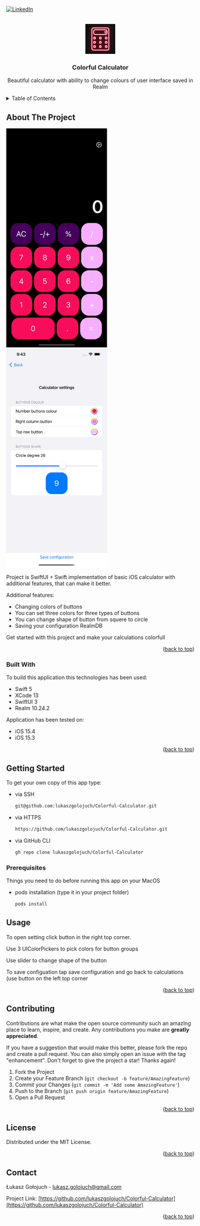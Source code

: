 <div id="top"></div>

<!-- PROJECT SHIELDS -->
[![LinkedIn][linkedin-shield]][linkedin-url]

<!-- PROJECT LOGO -->
<br />
<div align="center">
  <a href="https://github.com/lukaszgolojuch/Colorful-Calculator">
    <img src="Images/logo.png" alt="Logo" width="80" height="80">
  </a>

  <h3 align="center">Colorful Calculator</h3>

  <p align="center">
    Beautiful calculator with ability to change colours of user interface saved in Realm
    <br />
  </p>
</div>

<!-- TABLE OF CONTENTS -->
<details>
  <summary>Table of Contents</summary>
  <ol>
    <li>
      <a href="#about-the-project">About The Project</a>
      <ul>
        <li><a href="#built-with">Built With</a></li>
      </ul>
    </li>
    <li>
      <a href="#getting-started">Getting Started</a>
      <ul>
        <li><a href="#prerequisites">Prerequisites</a></li>
      </ul>
    </li>
    <li><a href="#usage">Usage</a></li>
    <li><a href="#contributing">Contributing</a></li>
    <li><a href="#contact">Contact</a></li>
  </ol>
</details>



<!-- ABOUT THE PROJECT -->
## About The Project

<img src="Images/screenshot.png" alt="Logo" width="270" height="585">
<img src="Images/screenshot2.png" alt="Logo" width="270" height="585">

Project is SwiftUI + Swift implementation of basic iOS calculator with additional features, that can make it better.

Additional features:
* Changing colors of buttons
* You can set three colors for three types of buttons
* You can change shape of button from squere to circle
* Saving your configuration RealmDB

Get started with this project and make your calculations colorfull

<p align="right">(<a href="#top">back to top</a>)</p>

### Built With

To build this application this technologies has been used:

* Swift 5
* XCode 13
* SwiftUI 3
* Realm 10.24.2

Application has been tested on: 
* iOS 15.4
* iOS 15.3

<p align="right">(<a href="#top">back to top</a>)</p>

<!-- GETTING STARTED -->
## Getting Started

To get your own copy of this app type:

* via SSH
	```sh
	git@github.com:lukaszgolojuch/Colorful-Calculator.git
	```
* via HTTPS
	```sh
	https://github.com/lukaszgolojuch/Colorful-Calculator.git
	```
* via GitHub CLI
	```sh
	gh repo clone lukaszgolojuch/Colorful-Calculator
	```


### Prerequisites

Things you need to do before running this app on your MacOS
* pods installation (type it in your project folder)

  ```sh
  pods install
  ```
  
<!-- USAGE EXAMPLES -->
## Usage

To open setting click button in the right top corner. 

Use 3 UIColorPickers to pick colors for button groups

Use slider to change shape of the button

To save configuation tap save configuration and go back to calculations (use button on the left top corner

<p align="right">(<a href="#top">back to top</a>)</p>

<!-- CONTRIBUTING -->
## Contributing

Contributions are what make the open source community such an amazing place to learn, inspire, and create. Any contributions you make are **greatly appreciated**.

If you have a suggestion that would make this better, please fork the repo and create a pull request. You can also simply open an issue with the tag "enhancement".
Don't forget to give the project a star! Thanks again!

1. Fork the Project
2. Create your Feature Branch (`git checkout -b feature/AmazingFeature`)
3. Commit your Changes (`git commit -m 'Add some AmazingFeature'`)
4. Push to the Branch (`git push origin feature/AmazingFeature`)
5. Open a Pull Request

<p align="right">(<a href="#top">back to top</a>)</p>


<!-- LICENSE -->
## License

Distributed under the MIT License. 

<p align="right">(<a href="#top">back to top</a>)</p>


<!-- CONTACT -->
## Contact

Łukasz Gołojuch - lukasz.golojuch@gmail.com

Project Link: [https://github.com/lukaszgolojuch/Colorful-Calculator](https://github.com/lukaszgolojuch/Colorful-Calculator)

<p align="right">(<a href="#top">back to top</a>)</p>


<!-- MARKDOWN LINKS & IMAGES -->
[linkedin-shield]: https://img.shields.io/badge/-LinkedIn-black.svg?style=for-the-badge&logo=linkedin&colorB=555
[linkedin-url]: https://www.linkedin.com/in/lukasz-golojuch/
